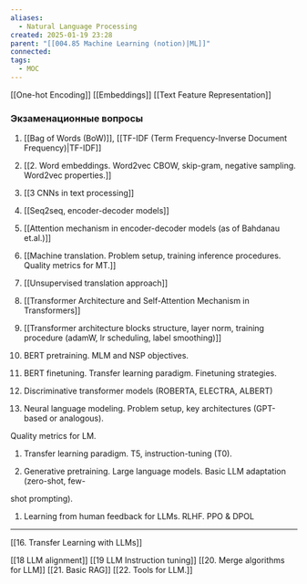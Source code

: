 ```yaml
---
aliases:
  - Natural Language Processing
created: 2025-01-19 23:28
parent: "[[004.85 Machine Learning (notion)|ML]]"
connected: 
tags:
  - MOC
---
```


[[One-hot Encoding]]
[[Embeddings]]
[[Text Feature Representation]]


### Экзаменационные вопросы
1. [[Bag of Words (BoW)]], [[TF-IDF (Term Frequency-Inverse Document Frequency)|TF-IDF]]
2. [[2. Word embeddings. Word2vec CBOW, skip-gram, negative sampling. Word2vec properties.]]
3. [[3 CNNs in text processing]]
4. [[Seq2seq, encoder-decoder models]]
5. [[Attention mechanism in encoder-decoder models (as of Bahdanau et.al.)]]
6. [[Machine translation. Problem setup, training inference procedures. Quality metrics for MT.]]
7. [[Unsupervised translation approach]]
8. [[Transformer Architecture and Self-Attention Mechanism in Transformers]]
9. [[Transformer architecture blocks structure, layer norm, training procedure (adamW, lr scheduling, label smoothing)]]

10. BERT pretraining. MLM and NSP objectives.

11. BERT finetuning. Transfer learning paradigm. Finetuning strategies.

12. Discriminative transformer models (ROBERTA, ELECTRA, ALBERT)

13. Neural language modeling. Problem setup, key architectures (GPT-based or analogous).

Quality metrics for LM.

1. Transfer learning paradigm. T5, instruction-tuning (T0).

2. Generative pretraining. Large language models. Basic LLM adaptation (zero-shot, few-

shot prompting).


1. Learning from human feedback for LLMs. RLHF. PPO & DPOL


---

[[16. Transfer Learning with LLMs]]

[[18 LLM alignment]]
[[19 LLM Instruction tuning]]
[[20. Merge algorithms for LLM]]
[[21. Basic RAG]]
[[22. Tools for LLM.]]
